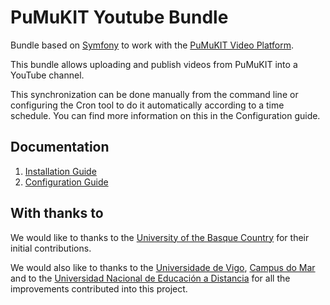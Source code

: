 PuMuKIT Youtube Bundle
=======================

Bundle based on [Symfony](http://symfony.com/) to work with the [PuMuKIT Video Platform](https://github.com/pumukit/PuMuKIT/blob/master/README.md).

This bundle allows uploading and publish videos from PuMuKIT into a YouTube channel.

This synchronization can be done manually from the command line or configuring the Cron tool to do it automatically according to a time schedule.
You can find more information on this in the Configuration guide.


Documentation
-------------

1. [Installation Guide](Resources/doc/InstallationGuide.md)
2. [Configuration Guide](Resources/doc/ConfigurationGuide.md)


With thanks to
--------------

We would like to thanks to the [University of the Basque Country](https://www.ehu.eus/en/en-home)
for their initial contributions.

We would also like to thanks to the [Universidade de Vigo](https://www.uvigo.gal/en),
[Campus do Mar](https://campusdomar.gal/en/) and to the
[Universidad Nacional de Educación a Distancia](https://www.uned.es/universidad/inicio/en/) for all the improvements contributed into this project.


